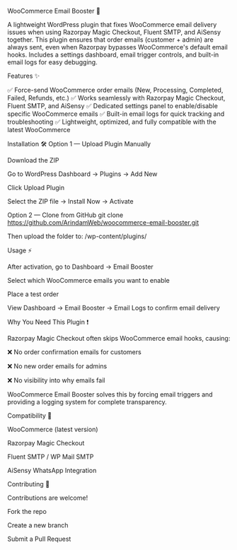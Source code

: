 WooCommerce Email Booster 🚀

A lightweight WordPress plugin that fixes WooCommerce email delivery issues when using Razorpay Magic Checkout, Fluent SMTP, and AiSensy together.
This plugin ensures that order emails (customer + admin) are always sent, even when Razorpay bypasses WooCommerce's default email hooks.
Includes a settings dashboard, email trigger controls, and built-in email logs for easy debugging.

Features ✨

✅ Force-send WooCommerce order emails (New, Processing, Completed, Failed, Refunds, etc.)
✅ Works seamlessly with Razorpay Magic Checkout, Fluent SMTP, and AiSensy
✅ Dedicated settings panel to enable/disable specific WooCommerce emails
✅ Built-in email logs for quick tracking and troubleshooting
✅ Lightweight, optimized, and fully compatible with the latest WooCommerce

Installation 🛠️
Option 1 — Upload Plugin Manually

Download the ZIP

Go to WordPress Dashboard → Plugins → Add New

Click Upload Plugin

Select the ZIP file → Install Now → Activate

Option 2 — Clone from GitHub
git clone https://github.com/ArindamWeb/woocommerce-email-booster.git


Then upload the folder to:
/wp-content/plugins/

Usage ⚡

After activation, go to Dashboard → Email Booster

Select which WooCommerce emails you want to enable

Place a test order

View Dashboard → Email Booster → Email Logs to confirm email delivery

Why You Need This Plugin ❗

Razorpay Magic Checkout often skips WooCommerce email hooks, causing:

❌ No order confirmation emails for customers

❌ No new order emails for admins

❌ No visibility into why emails fail

WooCommerce Email Booster solves this by forcing email triggers and providing a logging system for complete transparency.

Compatibility 🧩

WooCommerce (latest version)

Razorpay Magic Checkout

Fluent SMTP / WP Mail SMTP

AiSensy WhatsApp Integration

Contributing 🤝

Contributions are welcome!

Fork the repo

Create a new branch

Submit a Pull Request
